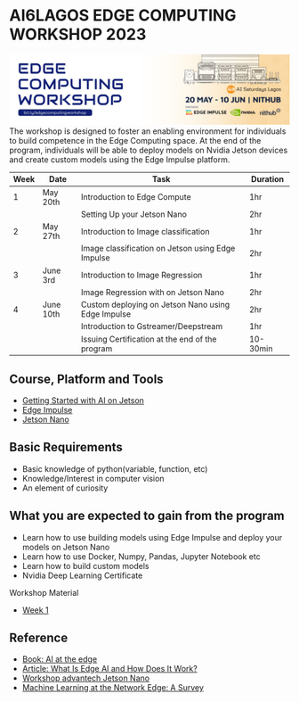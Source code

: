 # AI6LAGOS EDGE COMPUTING WORKSHOP 2023
![Cover Image](./asset/cover_image.jpeg)
 The workshop is designed to foster an enabling environment for individuals to build competence in the Edge Computing space. At the end of the program, individuals will be able to deploy models on Nvidia Jetson devices and create custom models using the Edge Impulse platform. 

| Week | Date | Task | Duration |
|-----|------|------|------|
| 1    |  May 20th    | Introduction to Edge Compute     |  1hr    | 
|             |     |  Setting Up your Jetson Nano    |   2hr |
| 2    |  May 27th   | Introduction to Image classification    |  1hr    | 
|             |     |  Image classification on Jetson using Edge Impulse   |  2hr    | 
| 3    |  June 3rd    | Introduction to Image Regression   |  1hr    | 
|             |     |  Image Regression with on Jetson Nano    |  2hr    | 
| 4    |  June 10th   | Custom deploying on Jetson Nano using Edge Impulse     | 2hr    | 
|             |     |  Introduction to Gstreamer/Deepstream   |  1hr    | 
|             |     |  Issuing  Certification at the end of the program    |  10-30min    | 


## Course, Platform and Tools 
- [Getting Started with AI on Jetson](https://courses.nvidia.com/courses/course-v1:DLI+S-RX-02+V2/) 
- [Edge Impulse](https://www.edgeimpulse.com/)
- [Jetson Nano](https://developer.nvidia.com/embedded/jetson-nano-developer-kit)


## Basic Requirements 
- Basic knowledge of python(variable, function, etc)
- Knowledge/Interest in computer vision
- An element of curiosity 

## What you are expected to gain from the program 
- Learn how to use building models using Edge Impulse and deploy your models on Jetson Nano
- Learn how to use Docker, Numpy, Pandas, Jupyter Notebook etc 
- Learn how to build custom models
- Nvidia Deep Learning Certificate 

Workshop Material 
- [Week 1](https://docs.google.com/presentation/d/1Ife9oXupc0jdurz8OpKKgqQfPycReCQJTC5_gqc5L3c/edit#slide=id.g244451957ee_0_1014)


## Reference 
- [Book: AI at the edge](https://www.oreilly.com/library/view/ai-at-the/9781098120191/)
- [Article: What Is Edge AI and How Does It Work?](https://blogs.nvidia.com/blog/2022/02/17/what-is-edge-ai/)
- [Workshop advantech Jetson Nano](https://github.com/edgeimpulse/workshop-advantech-jetson-nano)
- [Machine Learning at the Network Edge: A Survey](https://arxiv.org/pdf/1908.00080.pdf)